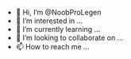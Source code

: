 - 👋 Hi, I’m @NoobProLegen
- 👀 I’m interested in ...
- 🌱 I’m currently learning ...
- 💞️ I’m looking to collaborate on ...
- 📫 How to reach me ...

<!---
NoobProLegen/NoobProLegen is a ✨ special ✨ repository because its `README.md` (this file) appears on your GitHub profile.
You can click the Preview link to take a look at your changes.
--->
